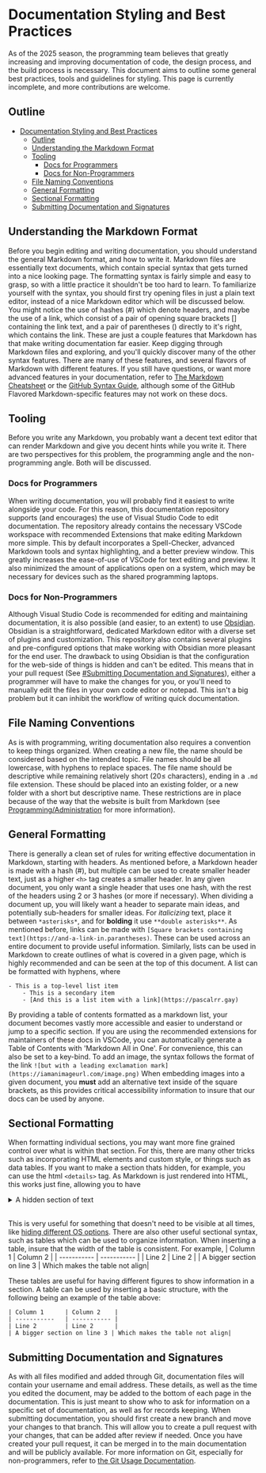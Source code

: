 # Documentation Styling and Best Practices
As of the 2025 season, the programming team believes that greatly increasing and improving documentation of code, the design process, and the build process is necessary. This document aims to outline some general best practices, tools and guidelines for styling. This page is currently incomplete, and more contributions are welcome.

## Outline
- [Documentation Styling and Best Practices](#documentation-styling-and-best-practices)
	- [Outline](#outline)
	- [Understanding the Markdown Format](#understanding-the-markdown-format)
	- [Tooling](#tooling)
		- [Docs for Programmers](#docs-for-programmers)
		- [Docs for Non-Programmers](#docs-for-non-programmers)
	- [File Naming Conventions](#file-naming-conventions)
	- [General Formatting](#general-formatting)
	- [Sectional Formatting](#sectional-formatting)
	- [Submitting Documentation and Signatures](#submitting-documentation-and-signatures)

## Understanding the Markdown Format
Before you begin editing and writing documentation, you should understand the general Markdown format, and how to write it. Markdown files are essentially text documents, which contain special syntax that gets turned into a nice looking page. The formatting syntax is fairly simple and easy to grasp, so with a little practice it shouldn't be too hard to learn. To familiarize yourself with the syntax, you should first try opening files in just a plain text editor, instead of a nice Markdown editor which will be discussed below. You might notice the use of hashes (#) which denote headers, and maybe the use of a link, which consist of a pair of opening square brackets [] containing the link text, and a pair of parentheses () directly to it's right, which contains the link. These are just a couple features that Markdown has that make writing documentation far easier. Keep digging through Markdown files and exploring, and you'll quickly discover many of the other syntax features. There are many of these features, and several flavors of Markdown with different features. If you still have questions, or want more advanced features in your documentation, refer to [The Markdown Cheatsheet](https://www.markdownguide.org/cheat-sheet/) or the [GitHub Syntax Guide](https://docs.github.com/en/get-started/writing-on-github/getting-started-with-writing-and-formatting-on-github/basic-writing-and-formatting-syntax), although some of the GitHub Flavored Markdown-specific features may not work on these docs.

## Tooling
Before you write any Markdown, you probably want a decent text editor that can render Markdown and give you decent hints while you write it. There are two perspectives for this problem, the programming angle and the non-programming angle. Both will be discussed.

### Docs for Programmers
When writing documentation, you will probably find it easiest to write alongside your code. For this reason, this documentation repository supports (and encourages) the use of Visual Studio Code to edit documentation. The repository already contains the necessary VSCode workspace with recommended Extensions that make editing Markdown more simple. This by default incorporates a Spell-Checker, advanced Markdown tools and syntax highlighting, and a better preview window. This greatly increases the ease-of-use of VSCode for text editing and preview. It also minimized the amount of applications open on a system, which may be necessary for devices such as the shared programming laptops.

### Docs for Non-Programmers
Although Visual Studio Code is recommended for editing and maintaining documentation, it is also possible (and easier, to an extent) to use [Obsidian](https://obsidian.md). Obsidian is a straightforward, dedicated Markdown editor with a diverse set of plugins and customization. This repository also contains several plugins and pre-configured options that make working with Obsidian more pleasant for the end user. The drawback to using Obsidian is that the configuration for the web-side of things is hidden and can't be edited. This means that in your pull request (See [#Submitting Documentation and Signatures](#submitting-documentation-and-signatures)), either a programmer will have to make the changes for you, or you'll need to manually edit the files in your own code editor or notepad. This isn't a big problem but it can inhibit the workflow of writing quick documentation. 

## File Naming Conventions
As is with programming, writing documentation also requires a convention to keep things organized. When creating a new file, the name should be considered based on the intended topic. File names should be all lowercase, with hyphens to replace spaces. The file name should be descriptive while remaining relatively short ($20\leq$ characters), ending in a `.md` file extension. These should be placed into an existing folder, or a new folder with a short but descriptive name. These restrictions are in place because of the way that the website is built from Markdown (see [Programming/Administration](/docs//programming/administration.md) for more information).

## General Formatting
There is generally a clean set of rules for writing effective documentation in Markdown, starting with headers. As mentioned before, a Markdown header is made with a hash (#), but multiple can be used to create smaller header text, just as a higher `<h>` tag creates a smaller header. In any given document, you only want a single header that uses one hash, with the rest of the headers using 2 or 3 hashes (or more if necessary). When dividing a document up, you will likely want a header to separate main ideas, and potentially sub-headers for smaller ideas. For *italicizing* text, place it between `*asterisks*`, and for **bolding** it use `**double asterisks**`. As mentioned before, links can be made with `[Square brackets containing text](https://and-a-link-in.parantheses)`. These can be used across an entire document to provide useful information. Similarly, lists can be used in Markdown to create outlines of what is covered in a given page, which is highly recommended and can be seen at the top of this document. A list can be formatted with hyphens, where 
```
- This is a top-level list item
	- This is a secondary item
	- [And this is a list item with a link](https://pascalrr.gay)
```
By providing a table of contents formatted as a markdown list, your document becomes vastly more accessible and easier to understand or jump to a specific section. If you are using the recommended extensions for maintainers of these docs in VSCode, you can automatically generate a Table of Contents with 'Markdown All in One'. For convenience, this can also be set to a key-bind. To add an image, the syntax follows the format of the link `![but with a leading exclamation mark](https://iamanimageurl.com/image.png)` When embedding images into a given document, you **must** add an alternative text inside of the square brackets, as this provides critical accessibility information to insure that our docs can be used by anyone. 

## Sectional Formatting
When formatting individual sections, you may want more fine grained control over what is within that section. For this, there are many other tricks such as incorporating HTML elements and custom style, or things such as data tables. If you want to make a section thats hidden, for example, you can use the html `<details>` tag. As Markdown is just rendered into HTML, this works just fine, allowing you to have
<details>
	<summary>A hidden section of text</summary>
	Which can be done like this

	<details>
		<summary>With the dropdown label here</summary>
		And your content here!
	</details>

</details>
<br>

This is very useful for something that doesn't need to be visible at all times, like [hiding different OS options](/docs/programming/pipenv.md#setting-up-pipenv). There are also other useful sectional syntax, such as tables which can be used to organize information. When inserting a table, insure that the width of the table is consistent. For example,
| Column 1      | Column 2    |
| -----------   | ----------- |
| Line 2        | Line 2      |
| A bigger section on line 3 | Which makes the table not align|

These tables are useful for having different figures to show information in a section. A table can be used by inserting a basic structure, with the following being an example of the table above:
```
| Column 1      | Column 2    |
| -----------   | ----------- |
| Line 2        | Line 2      |
| A bigger section on line 3 | Which makes the table not align|
```


## Submitting Documentation and Signatures
As with all files modified and added through Git, documentation files will contain your username and email address. These details, as well as the time you edited the document, may be added to the bottom of each page in the documentation. This is just meant to show who to ask for information on a specific set of documentation, as well as for records keeping. When submitting documentation, you should first create a new branch and move your changes to that branch. This will allow you to create a pull request with your changes, that can be added after review if needed. Once you have created your pull request, it can be merged in to the main documentation and will be publicly available. For more information on Git, especially for non-programmers, refer to [the Git Usage Documentation](/docs/standards/git-usage).